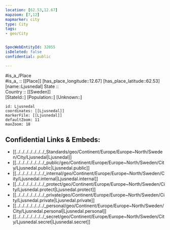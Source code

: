 ```yaml
---
location: [62.53,12.67] 
mapzoom: [7,12] 
mapmarker: city 
type: City
tags:
- geo/City


SpocWebEntityId: 32055
isDeleted: false
confidential: public

---
```

#is_a_/Place  
#is_a_ :: [[Place]] 
[has_place_longitude::12.67] 
[has_place_latitude::62.53] 
[name::Ljusnedal] 
State ::  
Country :: [[Sweden]]  
[StateId::] 
[Population::] 
[Unknown::] 


```leaflet
id: Ljusnedal
coordinates: [[Ljusnedal]] 
markerFile: [[Ljusnedal]] 
defaultZoom: 11 
maxZoom: 18
```


## Confidential Links & Embeds: 
- [[../../../../../../../_Standards/geo/Continent/Europe/Europe~North/Sweden/City/Ljusnedal|Ljusnedal]] 
- [[../../../../../../../_public/geo/Continent/Europe/Europe~North/Sweden/City/Ljusnedal.public|Ljusnedal.public]] 
- [[../../../../../../../_internal/geo/Continent/Europe/Europe~North/Sweden/City/Ljusnedal.internal|Ljusnedal.internal]] 
- [[../../../../../../../_protect/geo/Continent/Europe/Europe~North/Sweden/City/Ljusnedal.protect|Ljusnedal.protect]] 
- [[../../../../../../../_private/geo/Continent/Europe/Europe~North/Sweden/City/Ljusnedal.private|Ljusnedal.private]] 
- [[../../../../../../../_personal/geo/Continent/Europe/Europe~North/Sweden/City/Ljusnedal.personal|Ljusnedal.personal]] 
- [[../../../../../../../_secret/geo/Continent/Europe/Europe~North/Sweden/City/Ljusnedal.secret|Ljusnedal.secret]] 
